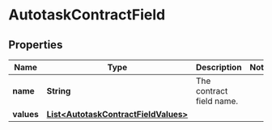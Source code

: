 # AutotaskContractField

## Properties
Name | Type | Description | Notes
------------ | ------------- | ------------- | -------------
**name** | **String** | The contract field name. | 
**values** | [**List&lt;AutotaskContractFieldValues&gt;**](AutotaskContractFieldValues.md) |  | 
